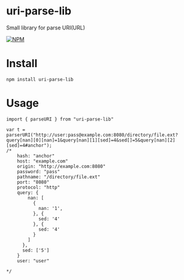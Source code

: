 # uri-parse-lib

Small library for parse URI(URL)

[![NPM](https://nodei.co/npm/uri-parse-lib.png?downloads=true&downloadRank=true&stars=true)](https://nodei.co/npm/uri-parse-lib/)

# Install

    npm install uri-parse-lib
    
# Usage   
    
    import { parseURI } from "uri-parse-lib"
    
    var t = parserURI("http://user:pass@example.com:8080/directory/file.ext?query[nan][0][nan]=1&query[nan][1][sed]=4&sed[]=5&query[nan][2][sed]=4#anchor");
    /*
        hash: "anchor"
        host: "example.com"
        origin: "http://example.com:8080"
        password: "pass"
        pathname: "/directory/file.ext"
        port: "8080"
        protocol: "http"
        query: {
            nan: [
              {
                nan: '1',
              }, {
                sed: '4'
              }, {
                sed: '4'
              }
            ]
          },
          sed: ['5']
        }
        user: "user"
        
    */
